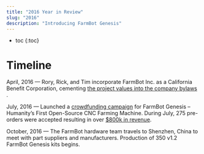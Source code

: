 ```yaml
---
title: "2016 Year in Review"
slug: "2016"
description: "Introducing FarmBot Genesis"
---
```


* toc
{:toc}

# Timeline

April, 2016 — Rory, Rick, and Tim incorporate FarmBot Inc. as a California Benefit Corporation, cementing [the project values into the company bylaws <span class="value-icon products"></span>  <span class="value-icon business"></span>  <span class="value-icon community"></span>  <span class="value-icon good-people"></span>](../intro.md#public-benefit-purposes).

July, 2016 — Launched a [crowdfunding campaign](https://farm.bot/blogs/news/farmbot-now-available-for-pre-order) for FarmBot Genesis – Humanity’s First Open-Source CNC Farming Machine. During July, 275 pre-orders were accepted resulting in over [$800k in revenue](https://farm.bot/blogs/news/thank-you).

October, 2016 — The FarmBot hardware team travels to Shenzhen, China to meet with part suppliers and manufacturers. Production of 350 v1.2 FarmBot Genesis kits begins.
